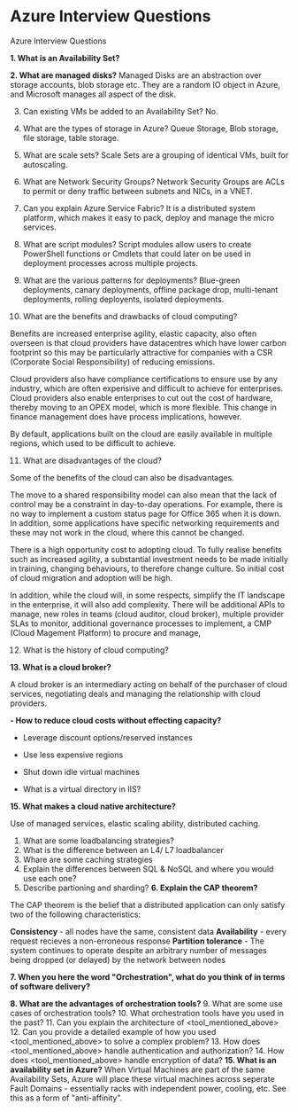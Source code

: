 # Azure Interview Questions
Azure Interview Questions


**1. What is an Availability Set?**


**2. What are managed disks?**
Managed Disks are an abstraction over storage accounts, blob storage etc. They are a random IO object in Azure, and Microsoft manages all aspect of the disk.

3. Can existing VMs be added to an Availability Set?
No.

4. What are the types of storage in Azure?
Queue Storage, Blob storage, file storage, table storage.

5. What are scale sets?
Scale Sets are a grouping of identical VMs, built for autoscaling.

6. What are Network Security Groups?
Network Security Groups are ACLs to permit or deny traffic between subnets and NICs, in a VNET. 

7. Can you explain Azure Service Fabric?
It is a distributed system platform, which makes it easy to pack, deploy and manage the micro services.

8. What are script modules?
Script modules allow users to create PowerShell functions or Cmdlets that could later on be used in deployment processes across multiple projects.

9. What are the various patterns for deployments?
Blue-green deployments, canary deployments, offline package drop, multi-tenant deployments, rolling deployents, isolated deployments.

10. What are the benefits and drawbacks of cloud computing?

Benefits are increased enterprise agility, elastic capacity, also often overseen is that cloud providers have datacentres which have lower carbon footprint so this may be particularly attractive for companies with a CSR (Corporate Social Responsibility) of reducing emissions. 

Cloud providers also have compliance certifications to ensure use by any industry, which are often expensive and difficult to achieve for enterprises. Cloud providers also enable enterprises to cut out the cost of hardware, thereby moving to an OPEX model, which is more flexible. This change in finance management does have process implications, however.

By default, applications built on the cloud are easily available in multiple regions, which used to be difficult to achieve.

11. What are disadvantages of the cloud?

Some of the  benefits of the cloud can also be disadvantages.

The move to a shared responsibility model can also mean that the lack of control may be a constraint in day-to-day operations. For example, there is no way to implement a custom status page for Office 365 when it is down. In addition, some applications have specific networking requirements and these may not work in the cloud, where this cannot be changed.

There is a high opportunity cost to adopting cloud. To fully realise benefits such as increased agility, a substantial investment needs to be made initially in training, changing behaviours, to therefore change culture. So initial cost of cloud migration and adoption will be high.

In addition, while the cloud will, in some respects, simplify the IT landscape in the enterprise, it will also add complexity. There will be additional APIs to manage, new roles in teams (cloud auditor, cloud broker), multiple provider SLAs to monitor, additional governance processes to implement, a CMP (Cloud Magement Platform) to procure and manage, 

12. What is the history of cloud computing?

**13. What is a cloud broker?**

A cloud broker is an intermediary acting on behalf of the purchaser of cloud services, negotiating deals and managing the relationship with cloud providers.


 **- How to reduce cloud costs without effecting capacity?**
 - Leverage discount options/reserved instances
 - Use less expensive regions
 - Shut down idle virtual machines

 - What is a virtual directory in IIS?

**15. What makes a cloud native architecture?**

Use of managed services, elastic scaling ability, distributed caching.

 1.  What are some loadbalancing strategies?
 2.  What is the difference between an L4/ L7 loadbalancer
 3.  Whare are some caching strategies
 4.  Explain the differences between SQL & NoSQL and where you would use each one?
 5.  Describe partioning and sharding?
 **6.  Explain the CAP theorem?**

The CAP theorem is the belief that a distributed application can only satisfy two of the following characteristics:

**Consistency** - all nodes have the same, consistent data
**Availability** - every request recieves a non-erroneous response
**Partition tolerance** - The system continues to operate despite an arbitrary number of messages being dropped (or delayed) by the network between nodes

 
 **7. When you here the word "Orchestration", what do you think of in
    terms of software delivery?**


 **8.   What are the advantages of orchestration tools?**
 9.   What are some use cases of orchestration tools?
 10.   What orchestration tools have you used in the past?
 11.   Can you explain the architecture of <tool_mentioned_above>
 12.   Can you provide a detailed example of how you used <tool_mentioned_above> to solve a complex problem?
 13.   How does <tool_mentioned_above> handle authentication and authorization?
 14.   How does <tool_mentioned_above> handle encryption of data?
 **15. What is an availability set in Azure?**
 When Virtual Machines are part of the same Availability Sets, Azure will place these virtual machines across seperate Fault Domains - essentially racks with independent power, cooling, etc. See this as a form of "anti-affinity".
<!--stackedit_data:
eyJoaXN0b3J5IjpbLTE0MDkxMjg0Nyw5NzU1NzEzMTMsMTgwOD
UyMDU3NSwtMjk1MjA1MzQsNTc0MzMzMTg4LDQ1NDM4MTE4OCwt
MjEyNTMwNjY1N119
-->
